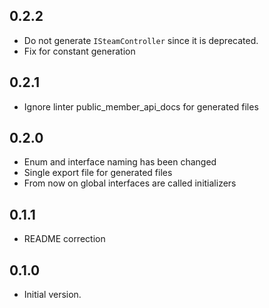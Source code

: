 ## 0.2.2
- Do not generate `ISteamController` since it is deprecated.
- Fix for constant generation

## 0.2.1
- Ignore linter public_member_api_docs for generated files

## 0.2.0
- Enum and interface naming has been changed
- Single export file for generated files
- From now on global interfaces are called initializers

## 0.1.1
- README correction

## 0.1.0
- Initial version.
